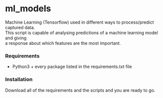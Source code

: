 # ml_models
Machine Learning (Tensorflow) used in different ways to process/predict captured data.<br>
This script is capable of analysing predictions of a machine learning model and giving<br>
a response about which features are the most important.

### Requirements
- Python3 + every package listed in the requirements.txt file

### Installation
Download all of the requirements and the scripts and you are ready to go.
